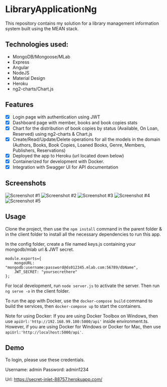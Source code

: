 # LibraryApplicationNg
This repository contains my solution for a library management information system built using the MEAN stack. 

## Technologies used:
* MongoDB/Mongoose/MLab
* Express
* Angular
* NodeJS
* Material Design
* Heroku
* ng2-charts/Chart.js

## Features
- [x] Login page with authentication using JWT
- [x] Dashboard page with member, books and book copies stats
- [x] Chart for the distribution of book copies by status (Available, On Loan, Reserved) using ng2-charts & Chart.js
- [x] Create/Read/Update/Delete operations for all the models in the domain (Authors, Books, Book Copies, Loaned Books, Genre, Members, Publishers, Reservations)
- [x] Deployed the app to Heroku (url located down below)
- [x] Containerized for development with Docker.
- [x] Integration with Swagger UI for API documentation

## Screenshots
![Screenshot #1](https://i.imgur.com/WKcHZfr.png)
![Screenshot #2](https://i.imgur.com/YUXwRmY.png)
![Screenshot #3](https://i.imgur.com/xNS16Q9.png)
![Screenshot #4](https://i.imgur.com/h1zDLyI.png)
![Screenshot #5](https://i.imgur.com/tNmzVku.png)

## Usage
Clone the project, then use the `npm install` command in the parent folder & in the client folder to install all the necessary dependencies to run this app.

In the config folder, create a file named keys.js containing your mongodb/mlab url & JWT secret.

```
module.exports={
    mongoURL: "mongodb:username:password@ds012345.mlab.com:56789/dbName",
    JWT_SECRET: "yoursecrethere"
};
```

For local development, run `node server.js` to activate the server. Then run `ng serve -o` in the client folder.

To run the app with Docker, use the `docker-compose build` command to build the services, then `docker-compose up` to start the containers.

Note for using Docker:
If you are using Docker Toolbox on Windows, then use `apiUrl:'http://192.168.99.100:5000/api'` inside environment.ts. However, if you are using Docker for Windows or Docker for Mac, then use `apiUrl:'http://localhost:5000/api'`.

## Demo
To login, please use these credentials.

Username: admin
Password: admin1234

Url: https://secret-inlet-88757.herokuapp.com/

